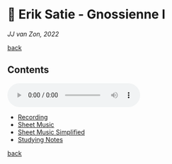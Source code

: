 🦉 Erik Satie - Gnossienne Ⅰ
=============================

*JJ van Zon, 2022*

[back](../README.md)

Contents
--------

<audio controls>
  <source src="recording/satie-gnossienne-1-recording-320-kbps.mp3" type="audio/mpeg">
  Your browser does not support the audio element. <a href="recording/satie-gnossienne-1-recording-320-kbps.mp3" download>Download file</a>
</audio>

- [Recording](recording/README.md)
- [Sheet Music](sheet-music/README.md)
- [Sheet Music Simplified](sheet-music-simplified/README.md)
- [Studying Notes](satie-gnossienne-1-studying-notes.md)

[back](../README.md)